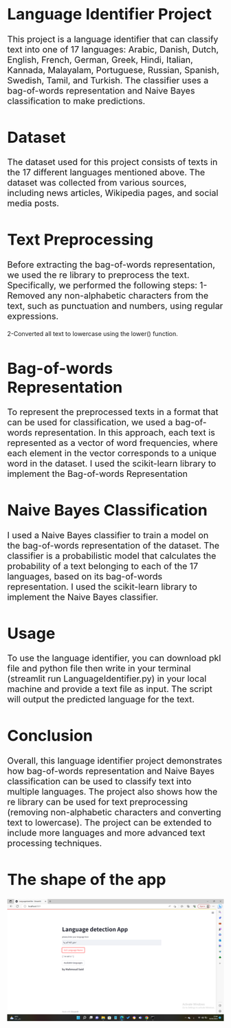 <h1 style="font-size: 36px;">Language Identifier Project</h1>
<p style="font-size: 20px;">This project is a language identifier that can classify text into one of 17 languages: Arabic, Danish, Dutch, English, French, German, Greek, Hindi, Italian, Kannada, Malayalam, Portuguese, Russian, Spanish, Swedish, Tamil, and Turkish. The classifier uses a bag-of-words representation and Naive Bayes classification to make predictions. </p>

<h1 style="font-size: 36px;">Dataset</h1>

<p style="font-size: 20px;">The dataset used for this project consists of texts in the 17 different languages mentioned above. The dataset was collected from various sources, including news articles, Wikipedia pages, and social media posts.</p>

<h1 style="font-size: 36px;">Text Preprocessing</h1>

<p style="font-size: 20px;">
  Before extracting the bag-of-words representation, we used the re library to preprocess the text. Specifically, 
  we performed the following steps:
  1-Removed any non-alphabetic characters from the text, such as punctuation and numbers, using regular expressions.                                                 
  
  2-Converted all text to lowercase using the lower() function.
</p>

<h1 style="font-size: 36px;">Bag-of-words Representation</h1>


<p style="font-size: 20px;">To represent the preprocessed texts in a format that can be used for classification, we used a bag-of-words representation. In this approach, each text is represented as a vector of word frequencies, where each element in the vector corresponds to a unique word in the dataset.
  I used the scikit-learn library to implement the Bag-of-words Representation



</p>

<h1 style="font-size: 36px;">Naive Bayes Classification</h1>

<p style="font-size: 20px;">I used a Naive Bayes classifier to train a model on the bag-of-words representation of the dataset. The classifier is a probabilistic model that calculates the probability of a text belonging to each of the 17 languages, based on its bag-of-words representation.
I used the scikit-learn library to implement the Naive Bayes classifier.</p>
<h1 style="font-size: 36px;">Usage</h1>

<p style="font-size: 20px;">To use the language identifier, you can download pkl file and python file then write in your terminal (streamlit run LanguageIdentifier.py) in your local machine and provide a text file as input. The script will output the predicted language for the text.</p>


<h1 style="font-size: 36px;">Conclusion</h1>
<p style="font-size: 20px;">Overall, this language identifier project demonstrates how bag-of-words representation and Naive Bayes classification can be used to classify text into multiple languages. The project also shows how the re library can be used for text preprocessing (removing non-alphabetic characters and converting text to lowercase). The project can be extended to include more languages and more advanced text processing techniques.</p>
<h1 style="font-size: 36px;">The shape of the app</h1>

![Deployment](https://github.com/bozekry/LanguageIdentifier-App/blob/main/Screenshot%20(106).png)











